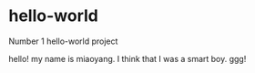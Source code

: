 # hello-world
Number 1 hello-world project

hello!
my name is miaoyang.
I think that I was a smart boy.
ggg!

